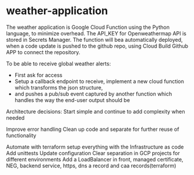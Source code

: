 # weather-application
The weather application is Google Cloud Function using the Python language, to minimize overhead.
The API_KEY for Openweathermap API is stored in Secrets Manager. The function will bea 
automatically deployed, when a code update is pushed to the github repo, using Cloud Build Github APP
to connect the repository.

To be able to receive global weather alerts:
* First ask for access
* Setup a callback endpoint to receive, implement a new cloud function which transforms the json structure,
* and pushes a pub/sub event captured by another function which handles the way the end-user output should be

Architecture decisions:
Start simple and continue to add complexity when needed

Improve error handling
Clean up code and separate for further reuse of functionality

Automate with terraform setup everything with the Infrastructure as code
Add unittests
Update configuration
Clear separation in GCP projects for different environments
Add a LoadBalancer in front, managed certificate, NEG, backend service, https, dns a record and caa records(terraform)